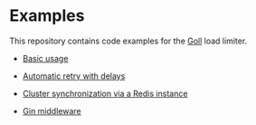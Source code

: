 # Examples

This repository contains code examples for the [Goll](https://github.com/fabiofenoglio/goll) load limiter.


- [Basic usage](basic%20usage/main.go)

- [Automatic retry with delays](auto%20retry%20with%20delay/main.go)

- [Cluster synchronization via a Redis instance](redis%20synchronization/main.go)

- [Gin middleware](gin%20middleware/main.go)
